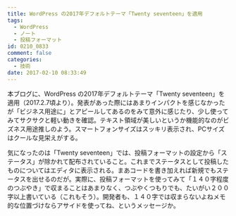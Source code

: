 ```yaml
---
title: WordPress の2017年デフォルトテーマ「Twenty seventeen」を適用
tags:
  - WordPress
  - ノート
  - 投稿フォーマット
id: 0210_0833
comment: false
categories:
  - 技術
date: 2017-02-10 08:33:49
---
```


本ブログに、WordPress の2017年デフォルトテーマ「Twenty seventeen」を適用（2017.2.7頃より）。発表があった際にはあまりインパクトを感じなかったが「ビジネス用途に」とアピールしてあるのをみて意外に感じたり、少し使ってみてサクサクと軽い動きを確認。テキスト領域が美しいというか機能的なのがビズネス用途推しのよう。スマートフォンサイズはスッキリ表示され、PCサイズはクールな見栄えがする。

気になったのは「Twenty seventeen」では、投稿フォーマットの設定から「ステータス」が除かれて配布されていること。これまでステータスとして投稿したものについてはエディタに表示される。まあコードを書き加えれば新規でもステータスを出せるのだが。実際に、投稿フォーマットを使ってみて「１４０字程度のつぶやき」で収まることはあまりなく、つぶやくつもりでも、たいがい２００字以上書いている（これもそう）。開発者も、１４０字では収まらないよねメモ的な位置づけならアサイドを使ってね、というメッセージか。